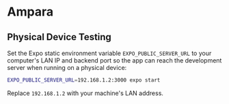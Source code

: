 # Ampara

## Physical Device Testing

Set the Expo static environment variable `EXPO_PUBLIC_SERVER_URL` to your computer's LAN IP and backend port so the app can reach the development server when running on a physical device:

```sh
EXPO_PUBLIC_SERVER_URL=192.168.1.2:3000 expo start
```

Replace `192.168.1.2` with your machine's LAN address.
